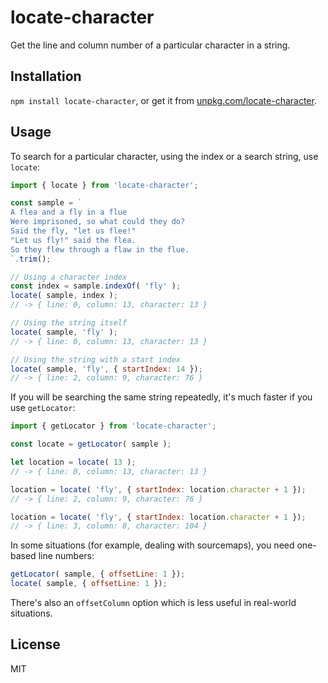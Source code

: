 # locate-character

Get the line and column number of a particular character in a string.

## Installation

`npm install locate-character`, or get it from [unpkg.com/locate-character](https://unpkg.com/locate-character).


## Usage

To search for a particular character, using the index or a search string, use `locate`:

```js
import { locate } from 'locate-character';

const sample = `
A flea and a fly in a flue
Were imprisoned, so what could they do?
Said the fly, "let us flee!"
"Let us fly!" said the flea.
So they flew through a flaw in the flue.
`.trim();

// Using a character index
const index = sample.indexOf( 'fly' );
locate( sample, index );
// -> { line: 0, column: 13, character: 13 }

// Using the string itself
locate( sample, 'fly' );
// -> { line: 0, column: 13, character: 13 }

// Using the string with a start index
locate( sample, 'fly', { startIndex: 14 });
// -> { line: 2, column: 9, character: 76 }
```

If you will be searching the same string repeatedly, it's much faster if you use `getLocator`:

```js
import { getLocator } from 'locate-character';

const locate = getLocator( sample );

let location = locate( 13 );
// -> { line: 0, column: 13, character: 13 }

location = locate( 'fly', { startIndex: location.character + 1 });
// -> { line: 2, column: 9, character: 76 }

location = locate( 'fly', { startIndex: location.character + 1 });
// -> { line: 3, column: 8, character: 104 }
```

In some situations (for example, dealing with sourcemaps), you need one-based line numbers:

```js
getLocator( sample, { offsetLine: 1 });
locate( sample, { offsetLine: 1 });
```

There's also an `offsetColumn` option which is less useful in real-world situations.


## License

MIT
